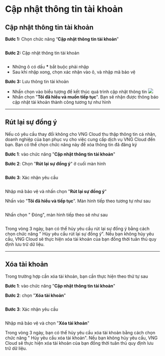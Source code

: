 # Cập nhật thông tin tài khoản



## **Cập nhật thông tin tài khoản** <a href="#capnhatthongtintaikhoan-capnhatthongtintaikhoan" id="capnhatthongtintaikhoan-capnhatthongtintaikhoan"></a>

**Bước 1:** Chọn chức năng “**Cập nhật thông tin tài khoản**”

<figure><img src="../.gitbook/assets/image (186).png" alt=""><figcaption></figcaption></figure>

**Bước 2:** Cập nhật thông tin tài khoản

<figure><img src="../.gitbook/assets/image (188).png" alt=""><figcaption></figcaption></figure>

* Những ô có dấu **\*** bắt buộc phải nhập
* Sau khi nhập xong, chọn xác nhận vào ô, và nhập mã bảo vệ&#x20;

**Bước 3:** Lưu thông tin tài khoản

* Nhấn chọn vào biểu tượng   để kết thúc quá trình cập nhật thông tin ![](<../.gitbook/assets/image (189).png>)
* Nhấn chọn "**Tôi đã hiểu và muốn tiếp tục**". Bạn sẽ nhận được thông báo cập nhật tài khoản thành công tương tự như hình

***

## **Rút lại sự đồng ý** <a href="#capnhatthongtintaikhoan-truonghop-rutlaisudongy" id="capnhatthongtintaikhoan-truonghop-rutlaisudongy"></a>

Nếu có yêu cầu thay đổi không cho VNG Cloud thu thập thông tin cá nhân, doanh nghiệp của bạn phục vụ cho việc cung cấp dịch vụ VNG Cloud đến bạn. Bạn có thể chọn chức năng này để xóa thông tin đã đăng ký

**Bước 1**: vào chức năng "**Cập nhật thông tin tài khoản**"

**Bước 2**: Chọn "**Rút lại sự đồng ý**" ở cuối màn hình

<figure><img src="../.gitbook/assets/image (190).png" alt=""><figcaption></figcaption></figure>

**Bước 3**: Xác nhận yêu cầu

<figure><img src="../.gitbook/assets/image (191).png" alt=""><figcaption></figcaption></figure>

Nhập mã bảo vệ và nhấn chọn "**Rút lại sự đồng ý**"

Nhấn vào "**Tôi đã hiểu và tiếp tục**". Màn hình tiếp theo tương tự như sau

<figure><img src="../.gitbook/assets/image (192).png" alt=""><figcaption></figcaption></figure>

Nhấn chọn " Đóng", màn hình tiếp theo sẽ như sau

&#x20;

<figure><img src="../.gitbook/assets/image (193).png" alt=""><figcaption></figcaption></figure>

Trong vòng 3 ngày, bạn có thể hủy yêu cầu rút lại sự đồng ý bằng cách chọn chức năng " Hủy yêu cầu rút lại sự đồng ý". Nếu bạn không hủy yêu cầu, VNG Cloud sẽ thực hiện xóa tài khoản của bạn đồng thời tuân thủ quy định lưu trữ dữ liệu.&#x20;

***

## **Xóa tài khoản** <a href="#capnhatthongtintaikhoan-truonghop-xoataikhoan" id="capnhatthongtintaikhoan-truonghop-xoataikhoan"></a>

Trong trường hợp cần xóa tài khoản, bạn cần thực hiện theo thứ tự sau

**Bước 1**: vào chức năng "**Cập nhật thông tin tài khoản**"

**Bước 2**: chọn "**Xóa tài khoản**"

<figure><img src="https://docs.vngcloud.vn/download/attachments/31556041/image2023-10-17_16-17-17.png?version=1&#x26;modificationDate=1697534238000&#x26;api=v2" alt=""><figcaption></figcaption></figure>

**Bước 3**: Xác nhận yêu cầu

<figure><img src="https://docs.vngcloud.vn/download/attachments/31556041/image2023-10-17_16-19-57.png?version=1&#x26;modificationDate=1697534398000&#x26;api=v2" alt=""><figcaption></figcaption></figure>

Nhập mã bảo vệ và chọn "**Xóa tài khoản**"

Trong vòng 3 ngày, bạn có thể hủy yêu cầu xóa tài khoản bằng cách chọn chức năng " Hủy yêu cầu xóa tài khoản". Nếu bạn không hủy yêu cầu, VNG Cloud sẽ thực hiện xóa tài khoản của bạn đồng thời tuân thủ quy định lưu trữ dữ liệu.&#x20;
